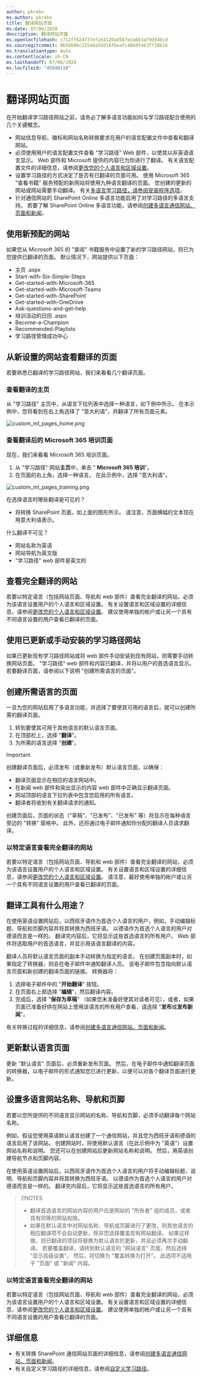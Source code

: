 ```yaml
---
author: pkrebs
ms.author: pkrebs
title: 翻译网站页面
ms.date: 07/06/2020
description: 翻译网站页面
ms.openlocfilehash: c712ff624f37efa54120a8567e2a6b3a79d54bcd
ms.sourcegitcommit: 0b56b96c215d4a5dd18fbeafc40b9fe63ff18b16
ms.translationtype: Auto
ms.contentlocale: zh-CN
ms.lasthandoff: 07/06/2020
ms.locfileid: "45048110"
---
```

# <a name="translate-site-pages"></a>翻译网站页面
在开始翻译学习路径网站之前，请务必了解多语言功能如何与学习路径配合使用的几个关键概念。 
- 网站信息导航、徽标和网站名称转换要求在用户的语言配置文件中查看和翻译网站。  
- 必须使用用户的语言配置文件查看 "学习路径" Web 部件，以使其以非英语语言显示。 Web 部件和 Microsoft 提供的内容已为你进行了翻译。 有关语言配置文件的详细信息，请参阅[更改您的个人语言和区域设置](https://support.microsoft.com/en-us/office/change-your-personal-language-and-region-settings-caa1fccc-bcdb-42f3-9e5b-45957647ffd7)。
- 设置学习路径的方式决定了是否有已翻译的页面可用。 使用 Microsoft 365 "查看书籍" 服务预配的新网站将使用九种语言翻译的页面。 您创建的更新的网站或网站需要手动翻译。 有关[多语言学习路径，请参阅安装程序选项](custom_setupoptions_ml.md)。
- 针对通信网站的 SharePoint Online 多语言功能启用了对学习路径的多语言支持。 若要了解 SharePoint Online 多语言功能，请参阅[创建多语言通信网站、页面和新闻](https://support.office.com/article/2bb7d610-5453-41c6-a0e8-6f40b3ed750c)。 

## <a name="working-with-a-newly-provisioned-site"></a>使用新预配的网站
如果您从 Microsoft 365 的 "查阅" 书籍服务中设置了新的学习路径网站，则已为您提供已翻译的页面。 默认情况下，网站提供以下页面：

- 主页 .aspx
- Start-with-Six-Simple-Steps
- Get-started-with-Microsoft-365
- Get-started-with-Microsoft-Teams
- Get-started-with-SharePoint
- Get-started-with-OneDriive
- Ask-questions-and-get-help
- 培训活动的日历 .aspx
- Become-a-Champion
- Recommended-Playlists
- 学习路径管理成功中心

## <a name="view-translated-pages-from-the-newly-provisioned-site"></a>从新设置的网站查看翻译的页面
若要熟悉已翻译的学习路径网站，我们来看看几个翻译页面。

### <a name="view-the-translated-home-page"></a>查看翻译的主页
从 "学习路径" 主页中，从语言下拉列表中选择一种语言，如下例中所示。 在本示例中，您将看到在右上角选择了 "意大利语"，并翻译了所有页面元素。

![custom_ml_pages_home.png](media/custom_ml_pages_home.png)

### <a name="view-the-translated-microsoft-365-training-page"></a>查看翻译后的 Microsoft 365 培训页面
现在，我们来看看 Microsoft 365 培训页面。 

1. 从 "学习路径" 网站**主页**中，单击 " **Microsoft 365 培训**"。
2. 在页面的右上角，选择一种语言。 在此示例中，选择 "意大利语"。

![custom_ml_pages_training.png](media/custom_ml_pages_training.png)

在选择语言时哪些翻译是可见的？
- 将转换 SharePoint 页面，如上面的图形所示。 请注意，页面横幅的文本现在用意大利语表示。

什么翻译不可见？
- 网站名称为英语
- 网站导航为英文版
- "学习路径" web 部件是英文的

## <a name="view-the-fully-translated-site"></a>查看完全翻译的网站 
若要以特定语言（包括网站页面、导航和 web 部件）查看完全翻译的网站，必须为该语言设置用户的个人语言和区域设置。 有关设置语言和区域设置的详细信息，请参阅[更改您的个人语言和区域设置](https://support.microsoft.com/en-us/office/change-your-personal-language-and-region-settings-caa1fccc-bcdb-42f3-9e5b-45957647ffd7)。 建议使用单独的帐户或让另一个具有不同语言设置的用户查看已翻译的页面。  

## <a name="working-with-an-updated-or-manually-installed-learning-pathways-site"></a>使用已更新或手动安装的学习路径网站
如果已更新现有学习路径网站或将 web 部件手动安装到现有网站，则需要手动转换网站页面。 "学习路径" web 部件和内容已翻译，并将以用户的首选语言显示。 若要翻译页面，请参阅以下说明 "创建所需语言的页面"。 

## <a name="create-pages-for-the-languages-you-want"></a>创建所需语言的页面
一旦为您的网站启用了多语言功能，并选择了要使其可用的语言后，就可以创建所需的翻译页面。 

1. 转到要使其可用于其他语言的默认语言页面。
2. 在顶部栏上，选择 "**翻译**"。
3. 为所需的语言选择 "**创建**"。

> [!IMPORTANT]
> 创建翻译页面后，必须发布（或重新发布）默认语言页面，以确保：
>- 翻译页面显示在相应的语言网站中。
>- 在新闻 web 部件和突出显示的内容 web 部件中正确显示翻译页面。
>- 网站顶部的语言下拉列表中包含您启用的所有语言。
>- 翻译者将收到有关翻译请求的通知。

创建页面后，页面的状态（"草稿"、"已发布"、"已发布" 等）将显示在每种语言旁边的 "转换" 窗格中。 此外，还将通过电子邮件通知你分配的翻译人员请求翻译。

### <a name="view-the-fully-translated-site-in-a-specific-language"></a>以特定语言查看完全翻译的网站
若要以特定语言（包括网站页面、导航和 web 部件）查看完全翻译的网站，必须为该语言设置用户的个人语言和区域设置。 有关设置语言和区域设置的详细信息，请参阅[更改您的个人语言和区域设置](https://support.microsoft.com/en-us/office/change-your-personal-language-and-region-settings-caa1fccc-bcdb-42f3-9e5b-45957647ffd7)。 请注意，最好使用单独的帐户或让另一个具有不同语言设置的用户查看已翻译的页面。

## <a name="what-does-a-translator-do"></a>翻译工具有什么用途？
 在使用英语设置网站后，以西班牙语作为首选个人语言的用户，例如，手动编辑标题、导航和页脚内容并将其转换为西班牙语。 以德语作为首选个人语言的用户对德语而言是一样的。 翻译完内容后，它将显示这些首选语言的所有用户。 Web 部件将选取用户的首选语言，并显示用该语言翻译的内容。 

翻译人员将默认语言页面的副本手动转换为指定的语言。 在创建页面副本时，如果指定了转换器，则会在电子邮件中通知翻译人员。 该电子邮件包含指向默认语言页面和新创建的翻译页面的链接。 转换器将：
1. 选择电子邮件中的 "**开始翻译**" 按钮。
2. 在页面右上部选择 "**编辑**"，然后翻译内容。
3. 完成后，选择 "**保存为草稿**" （如果您未准备好使其对读者可见），或者，如果页面已准备好供在网站上使用该语言的所有用户查看，请选择 "**发布**或**发布新闻**"。

有关转换过程的详细信息，请参阅[创建多语言通信网站、页面和新闻](https://support.office.com/en-us/article/2bb7d610-5453-41c6-a0e8-6f40b3ed750c)。 

## <a name="updating-the-default-language-page"></a>更新默认语言页面
更新 "默认语言" 页面后，必须重新发布页面。 然后，在电子邮件中通知翻译页面的转换器，以电子邮件的形式通知您已进行更新，以便可以对各个翻译页面进行更新。

## <a name="set-up-a-multilingual-site-name-navigation-and-footer"></a>设置多语言网站名称、导航和页脚
若要以您所提供的不同语言显示网站的名称、导航和页脚，必须手动翻译每个网站名称。

例如，假设您使用英语默认语言创建了一个通信网站，并且您为西班牙语和德语的语言启用了该网站。 创建网站时，将使用默认语言（在此示例中为 "英语"）设置网站名称和说明。 您还可以在创建网站后更新网站名称和说明。 然后，用英语创建导航节点和页脚内容。

在使用英语设置网站后，以西班牙语作为首选个人语言的用户将手动编辑标题、说明、导航和页脚内容并将其转换为西班牙语。 以德语作为首选个人语言的用户对德语而言是一样的。 翻译完内容后，它将显示这些首选语言的所有用户。 

> [!NOTES
>- 翻译首选语言的网站内容的用户应是网站的 "所有者" 组的成员，或者具有同等的网站权限。
>- 如果在默认语言中对网站名称、导航或页脚进行了更改，则其他语言的相应翻译项不会自动更新，除非您选择覆盖现有网站翻译。 如果这样做，则已翻译的项目将替换为默认语言的更新，并且必须再次手动翻译。 若要覆盖翻译，请转到默认语言的 "网站语言" 页面，然后选择 "显示高级设置"。 然后，将切换为 "覆盖转换为打开"。 此选项不适用于 "页面" 或 "新闻" 内容。

### <a name="to-view-the-fully-translated-site-in-a-specific-language"></a>以特定语言查看完全翻译的网站
若要以特定语言（包括网站页面、导航和 web 部件）查看完全翻译的网站，必须为该语言设置用户的个人语言和区域设置。 有关设置语言和区域设置的详细信息，请参阅[更改您的个人语言和区域设置](https://support.microsoft.com/en-us/office/change-your-personal-language-and-region-settings-caa1fccc-bcdb-42f3-9e5b-45957647ffd7)。 建议使用单独的帐户或让另一个具有不同语言设置的用户查看已翻译的页面。

## <a name="for-more-information"></a>详细信息
- 有关转换 SharePoint 通信网站页面的详细信息，请参阅[创建多语言通信网站、页面和新闻](https://support.office.com/en-us/article/2bb7d610-5453-41c6-a0e8-6f40b3ed750c)。
- 有关自定义学习路径的详细信息，请参阅[自定义学习路径](custom_overview.md)。  
